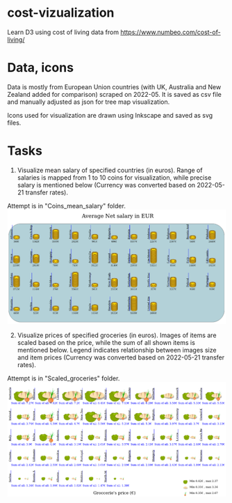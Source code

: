 # cost-vizualization
Learn D3 using cost of living data from https://www.numbeo.com/cost-of-living/

# Data, icons

Data is mostly from European Union countries (with UK, Australia and New Zealand added for comparison) scraped on 2022-05. It is saved as csv file and manually adjusted as json for tree map visualization.

Icons used for visualization are drawn using Inkscape and saved as svg files.

# Tasks

1. Visualize mean salary of specified countries (in euros). Range of salaries is mapped from 1 to 10 coins for visualization, while precise salary is mentioned below (Currency was converted based on 2022-05-21 transfer rates).

Attempt is in "Coins_mean_salary" folder. 
![Coins_mean_salary output](./Images/Average_net_salary.png "Output of code from 'Coins_mean_salary' folder")

2. Visualize prices of specified groceries (in euros). Images of items are scaled based on the price, while the sum of all shown items is mentioned below. Legend indicates relationship between images size and item prices (Currency was converted based on 2022-05-21 transfer rates).

Attempt is in "Scaled_groceries" folder. 
![Scaled_groceries output](./Images/some_groceries_illustration.png "Output of code from 'Scaled_groceries' folder")